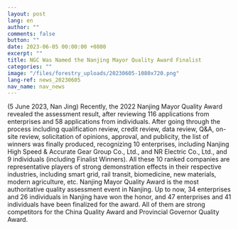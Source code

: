 ```yaml
---
layout: post
lang: en
author: ""
comments: false
button: ""
date: 2023-06-05 00:00:00 +0800
excerpt: ""
title: NGC Was Named the Nanjing Mayor Quality Award Finalist
categories: ""
image: "/files/forestry_uploads/20230605-1080x720.png"
lang-ref: news_20230605
nav_name: nav_news
---
```


(5 June 2023, Nan Jing) Recently, the 2022 Nanjing Mayor Quality Award revealed the assessment result, after reviewing 116 applications from enterprises and 58 applications from individuals. After going through the process including qualification review, credit review, data review, Q&A, on-site review, solicitation of opinions, approval, and publicity, the list of winners was finally produced, recognizing 10 enterprises, including Nanjing High Speed & Accurate Gear Group Co., Ltd., and NR Electric Co., Ltd., and 9 individuals (including Finalist Winners). All these 10 ranked companies are representative players of strong demonstration effects in their respective industries, including smart grid, rail transit, biomedicine, new materials, modern agriculture, etc. Nanjing Mayor Quality Award is the most authoritative quality assessment event in Nanjing. Up to now, 34 enterprises and 26 individuals in Nanjing have won the honor, and 47 enterprises and 41 individuals have been finalized for the award. All of them are strong competitors for the China Quality Award and Provincial Governor Quality Award.
